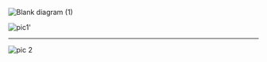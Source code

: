 ![Blank diagram (1)](https://user-images.githubusercontent.com/54038715/125668221-d50455b7-f733-49e5-9151-064d75d96b20.png)

![pic1'](https://user-images.githubusercontent.com/54038715/125583258-949b2a07-5a29-4bbf-8f8a-2606d0a68eea.JPG)

---------
![pic 2](https://user-images.githubusercontent.com/54038715/125583904-62c60af6-5bed-442c-b364-f2bd03ffcd01.JPG)
